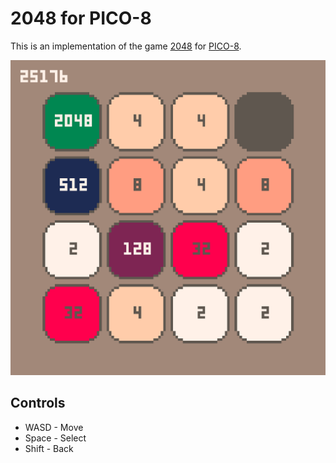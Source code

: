 # 2048 for PICO-8
This is an implementation of the game [2048](https://github.com/gabrielecirulli/2048)
for [PICO-8](https://www.lexaloffle.com/pico-8.php).

![Preview](thumbnail.png)

## Controls
- WASD - Move
- Space - Select
- Shift - Back